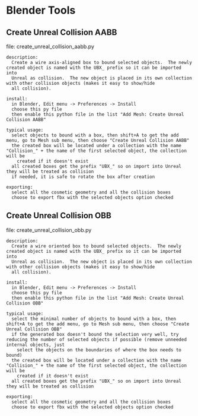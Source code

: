 
# Blender Tools

## Create Unreal Collision AABB

file:
  create_unreal_collision_aabb.py

    description:
      Create a wire axis-aligned box to bound selected objects.  The newly created object is named with the UBX_ prefix so it can be imported into
      Unreal as collision.  The new object is placed in its own collection with other collision objects (makes it easy to show/hide
      all collision).

    install:
      in Blender, Edit menu -> Preferences -> Install
      choose this py file
      then enable this python file in the list "Add Mesh: Create Unreal Collision AABB"

    typical usage:
      select objects to bound with a box, then shift+A to get the add menu, go to Mesh sub menu, then choose "Create Unreal Collision AABB"
      the created box will be located under a collection with the name "Collision_" + the name of the first selected object, the collection will be
        created if it doesn't exist
      all created boxes get the prefix "UBX_" so on import into Unreal they will be treated as collision
      if needed, it is safe to rotate the box after creation

    exporting:
      select all the cosmetic geometry and all the collision boxes
      choose to export fbx with the selected objects option checked



## Create Unreal Collision OBB

file:
  create_unreal_collision_obb.py

    description:
      Create a wire oriented box to bound selected objects.  The newly created object is named with the UBX_ prefix so it can be imported into
      Unreal as collision.  The new object is placed in its own collection with other collision objects (makes it easy to show/hide
      all collision).

    install:
      in Blender, Edit menu -> Preferences -> Install
      choose this py file
      then enable this python file in the list "Add Mesh: Create Unreal Collision OBB"

    typical usage:
      select the minimal number of objects to bound with a box, then shift+A to get the add menu, go to Mesh sub menu, then choose "Create Unreal Collision OBB"
      if the generated box doesn't bound the selection very well, try reducing the number of selected objects if possible (remove unneeded internal objects, just 
        select the objects on the boundaries of where the box needs to bound)
      the created box will be located under a collection with the name "Collision_" + the name of the first selected object, the collection will be
        created if it doesn't exist
      all created boxes get the prefix "UBX_" so on import into Unreal they will be treated as collision

    exporting:
      select all the cosmetic geometry and all the collision boxes
      choose to export fbx with the selected objects option checked


